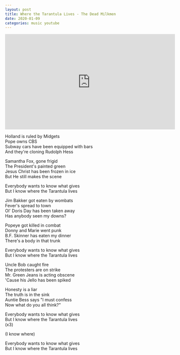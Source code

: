 ```yaml
---
layout: post
title: Where the Tarantula Lives - The Dead Milkmen
date: 2020-01-09
categories: music youtube
---
```



<iframe width="560" height="315" src="https://www.youtube.com/embed/KBsziQPC5SA" frameborder="0" allow="accelerometer; autoplay; encrypted-media; gyroscope; picture-in-picture" allowfullscreen></iframe>


Holland is ruled by Midgets<br />
Pope owns CBS<br />
Subway cars have been equipped with bars<br />
And they're cloning Rudolph Hess<br />

Samantha Fox, gone frigid<br />
The President's painted green<br />
Jesus Christ has been frozen in ice<br />
But He still makes the scene<br />

Everybody wants to know what gives<br />
But I know where the Tarantula lives<br />

Jim Bakker got eaten by wombats<br />
Fever's spread to town<br />
Ol' Doris Day has been taken away<br />
Has anybody seen my downs?<br />

Popeye got killed in combat<br />
Donny and Marie went punk<br />
B.F. Skinner has eaten my dinner<br />
There's a body in that trunk<br />

Everybody wants to know what gives<br />
But I know where the Tarantula lives<br />

Uncle Bob caught fire<br />
The protesters are on strike<br />
Mr. Green Jeans is acting obscene<br />
'Cause his Jello has been spiked<br />

Honesty is a liar<br />
The truth is in the sink<br />
Auntie Bess says "I must confess<br />
Now what do you all think?"<br />

Everybody wants to know what gives<br />
But I know where the Tarantula lives<br />
(x3)

(I know where)<br />

Everybody wants to know what gives<br />
But I know where the Tarantula lives<br />
